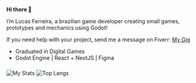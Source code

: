 **Hi there 👋**

I’m Lucas Ferreira, a brazilian game developer creating small games, prototypes and mechanics using Godot!

If you need help with your project, send me a message on Fiverr:
[My Gig](https://www.fiverr.com/s/XLbZP8V)

- Graduated in Digital Games 
- Godot Engine | React + NextJS | Figma

###

![My Stats](https://github-readme-stats.vercel.app/api?username=lucasjanta&show_icons=true&theme=radical)
![Top Langs](https://github-readme-stats.vercel.app/api/top-langs/?username=lucasjanta&layout=compact&theme=radical)

